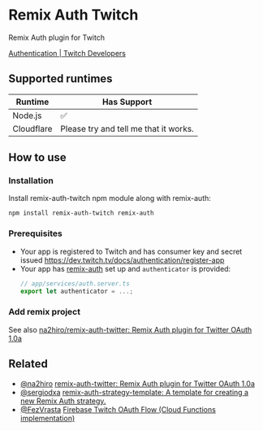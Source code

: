 # Remix Auth Twitch

Remix Auth plugin for Twitch

[Authentication | Twitch Developers](https://dev.twitch.tv/docs/authentication)

## Supported runtimes

| Runtime    | Has Support                           |
| ---------- | ------------------------------------- |
| Node.js    | ✅                                    |
| Cloudflare | Please try and tell me that it works. |

## How to use

### Installation

Install remix-auth-twitch npm module along with remix-auth:

```
npm install remix-auth-twitch remix-auth
```

### Prerequisites

- Your app is registered to Twitch and has consumer key and secret issued https://dev.twitch.tv/docs/authentication/register-app
- Your app has [remix-auth](https://github.com/sergiodxa/remix-auth) set up and `authenticator` is provided:
  ```typescript
  // app/services/auth.server.ts
  export let authenticator = ...;
  ```

### Add remix project

See also [na2hiro/remix-auth-twitter: Remix Auth plugin for Twitter OAuth 1.0a](https://github.com/na2hiro/remix-auth-twitter)

## Related

- [@na2hiro](https://github.com/na2hiro) [remix-auth-twitter: Remix Auth plugin for Twitter OAuth 1.0a](https://github.com/na2hiro/remix-auth-twitter)
- [@sergiodxa](https://github.com/sergiodxa) [remix-auth-strategy-template: A template for creating a new Remix Auth strategy.](https://github.com/sergiodxa/remix-auth-strategy-template)
- [@FezVrasta](https://github.com/FezVrasta) [Firebase Twitch OAuth Flow (Cloud Functions implementation)](https://gist.github.com/FezVrasta/57d29cd2bbc4ed80e169780035f748cf)
